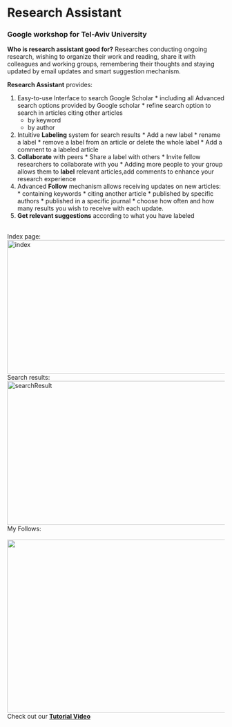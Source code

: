 # Research Assistant #
### Google workshop for Tel-Aviv University ###

**Who is research assistant good for?**
Researches conducting ongoing research, wishing to organize their work and reading, share it with colleagues and working groups, remembering their thoughts and staying updated by email updates and smart suggestion mechanism.


**Research Assistant** provides:

  1. Easy-to-use Interface to search Google Scholar
    * including all Advanced search options provided by Google scholar
    * refine search option to search in articles citing other articles
      * by keyword
      * by author
  1. Intuitive **Labeling** system for search results
    * Add a new label
    * rename a label
    * remove a label from an article or delete the whole label
    * Add a comment to a labeled article
  1. **Collaborate** with peers
    * Share a label with others
    * Invite fellow researchers to collaborate with you
    * Adding more people to your group allows them to **label** relevant articles,add                  comments to enhance your research experience
  1. Advanced **Follow** mechanism allows receiving updates on new articles:
    * containing keywords
    * citing another article
    * published by specific authors
    * published in a specific journal
    * choose how often and how many results you wish to receive with each update.
  1. **Get relevant suggestions** according to what you have labeled

<br>
Index page:<br>
<a href='http://www.flickr.com/photos/28162077@N06/4942325544/' title='index by moomla, on Flickr'><img src='http://farm5.static.flickr.com/4101/4942325544_7a9d843588_z.jpg' alt='index' width='640' height='309' /></a>


<br>
Search results:<br>
<a href='http://www.flickr.com/photos/28162077@N06/4942294214/' title='searchResult by moomla, on Flickr'><img src='http://farm5.static.flickr.com/4102/4942294214_067a349148_z.jpg' alt='searchResult' width='640' height='333' /></a>


<br>
My Follows:<br>
<br>
<img src='http://imgur.com/Ba53A.png' alt='' title='MyFollows' width='640' height='400' />

<br>
Check out our <a href='http://www.youtube.com/watch?v=7T3AP6k4NZs'><b>Tutorial Video</b></a><br>